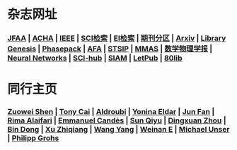 # 杂志网址

### <a href="https://www.springer.com/journal/41">JFAA</a> | <a href="https://www.sciencedirect.com/journal/applied-and-computational-harmonic-analysis">ACHA</a> | <a href="http://ieeexplore.ieee.org/">IEEE</a> | <a href="https://www.webofknowledge.com">SCI检索</a> | <a href="http://www.engineeringvillage.com">EI检索</a> | <a href="http://www.fenqubiao.com/Default.aspx">期刊分区</a> | <a href="https://arxiv.org/">Arxiv</a> | <a href="http://gen.lib.rus.ec/">Library Genesis</a> | <a href="https://www.cs.umd.edu/~tomg/projects/phasepack/">Phasepack</a> | <a href="https://www.springer.com/journal/43034">AFA</a> | <a href="http://www.stsip.org/">STSIP</a> | <a href="https://onlinelibrary.wiley.com/journal/10991476">MMAS</a> | <a href="http://manu45.magtech.com.cn/sxwlxbA/">数学物理学报</a> | <a href="https://www.journals.elsevier.com/neural-networks">Neural Networks</a> | <a href="https://sci-hub.se/">SCI-hub</a> | <a href="https://www.siam.org/">SIAM</a>  | <a href="http://www.letpub.com.cn/index.php?journalid=4778&page=journalapp&view=detail">LetPub</a> | <a href="http://www.80lib.com/user/shop">80lib</a>

# 同行主页

### <a href="https://blog.nus.edu.sg/matzuows/">Zuowei Shen</a> | <a href="http://www-stat.wharton.upenn.edu/~tcai/"> Tony Cai</a> | <a href="https://as.vanderbilt.edu/math/bio/?who=akram-aldroubi">Aldroubi</a> | <a href="https://www.weizmann.ac.il/math/yonina/">Yonina Eldar</a> | <a href="http://www.math.hkbu.edu.hk/~junfan/">Jun Fan</a> | <a href="http://www.alaifari.com/">Rima Alaifari</a> | <a href="http://statweb.stanford.edu/~candes/">Emmanuel Candès</a> | <a href="https://sciences.ucf.edu/math/qsun/">Sun Qiyu</a> | <a href="https://www.cityu.edu.hk/rcms/DXZhou.htm"> Dingxuan Zhou</a> | <a href="http://bicmr.pku.edu.cn/~dongbin/"> Bin Dong</a> | <a href="http://lsec.cc.ac.cn/~xuzq/"> Xu Zhiqiang</a> | <a href="https://facultyprofiles.ust.hk/profiles.php?profile=yang-wang-yangwang"> Wang Yang</a> | <a href="https://web.math.princeton.edu/~weinan/index.html"> Weinan E</a> | <a href="http://bigwww.epfl.ch/unser/"> Michael Unser</a> | <a href="https://mds.univie.ac.at/people/univ-prof-dr-philipp-grohs/"> Philipp Grohs</a>

